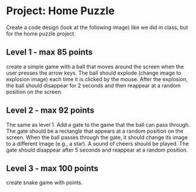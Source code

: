 # Project: Home Puzzle

Create a code design (look at the following image) like we did in class, but for the home puzzle project.

## Level 1 - max 85 points
create a simple game with a ball that moves around the screen when the user presses the arrow keys. The ball should explode (change image to explosion image) each time it is clicked by the mouse. After the explosion, the ball should disappear for 2 seconds and then reappear at a random position on the screen. 


## Level 2 - max 92 points
The same as level 1.
Add a gate to the game that the ball can pass through. The gate should be a rectangle that appears at a random position on the screen. When the ball passes through the gate, it should change its image to a different image (e.g., a star). A sound of cheers should be played. The gate should disappear after 5 seconds and reappear at a random position.


## Level 3 - max 100 points
create snake game with points.